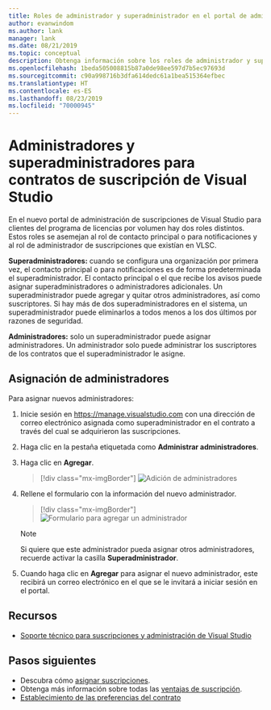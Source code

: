 ```yaml
---
title: Roles de administrador y superadministrador en el portal de administración
author: evanwindom
ms.author: lank
manager: lank
ms.date: 08/21/2019
ms.topic: conceptual
description: Obtenga información sobre los roles de administrador y superadministrador y sobre la asignación de administradores.
ms.openlocfilehash: 1beda505008815b87a0de98ee597d7b5ec97693d
ms.sourcegitcommit: c90a998716b3dfa614dedc61a1bea515364efbec
ms.translationtype: HT
ms.contentlocale: es-ES
ms.lasthandoff: 08/23/2019
ms.locfileid: "70000945"
---
```

# <a name="super-admins-and-administrators-for-visual-studio-subscription-agreements"></a>Administradores y superadministradores para contratos de suscripción de Visual Studio

En el nuevo portal de administración de suscripciones de Visual Studio para clientes del programa de licencias por volumen hay dos roles distintos. Estos roles se asemejan al rol de contacto principal o para notificaciones y al rol de administrador de suscripciones que existían en VLSC.

**Superadministradores:** cuando se configura una organización por primera vez, el contacto principal o para notificaciones es de forma predeterminada el superadministrador. El contacto principal o el que recibe los avisos puede asignar superadministradores o administradores adicionales. Un superadministrador puede agregar y quitar otros administradores, así como suscriptores. Si hay más de dos superadministradores en el sistema, un superadministrador puede eliminarlos a todos menos a los dos últimos por razones de seguridad.

**Administradores:** solo un superadministrador puede asignar administradores. Un administrador solo puede administrar los suscriptores de los contratos que el superadministrador le asigne.

## <a name="assigning-administrators"></a>Asignación de administradores
Para asignar nuevos administradores:
1. Inicie sesión en https://manage.visualstudio.com con una dirección de correo electrónico asignada como superadministrador en el contrato a través del cual se adquirieron las suscripciones.
2. Haga clic en la pestaña etiquetada como **Administrar administradores**.
3. Haga clic en **Agregar**.
   > [!div class="mx-imgBorder"]
   > ![Adición de administradores](_img/admin-roles/add-admins.png)
4. Rellene el formulario con la información del nuevo administrador.  
   > [!div class="mx-imgBorder"]
   > ![Formulario para agregar un administrador](_img/admin-roles/add-form.png)

   > [!NOTE]
   > Si quiere que este administrador pueda asignar otros administradores, recuerde activar la casilla **Superadministrador**.

5. Cuando haga clic en **Agregar** para asignar el nuevo administrador, este recibirá un correo electrónico en el que se le invitará a iniciar sesión en el portal.  

## <a name="resources"></a>Recursos
- [Soporte técnico para suscripciones y administración de Visual Studio](https://visualstudio.microsoft.com/support/support-overview-vs)

## <a name="next-steps"></a>Pasos siguientes
- Descubra cómo [asignar suscripciones](assign-license.md).
- Obtenga más información sobre todas las [ventajas de suscripción](https://visualstudio.microsoft.com/vs/benefits/).
- [Establecimiento de las preferencias del contrato](admin-prefs.md) 


